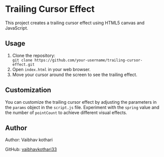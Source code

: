   <body>
    <h1>Trailing Cursor Effect</h1>
        <p>This project creates a trailing cursor effect using HTML5 canvas and JavaScript.</p>

  <h2>Usage</h2>

  <ol>
      <li>Clone the repository:</li>
      <code>git clone https://github.com/your-username/trailing-cursor-effect.git</code>
      <li>Open <code>index.html</code> in your web browser.</li>
      <li>Move your cursor around the screen to see the trailing effect.</li>
    </ol>
    <h2>Customization</h2>
    <p>You can customize the trailing cursor effect by adjusting the parameters in the <code>params</code> object in the <code>script.js</code> file. Experiment with the <code>spring</code> value and the number of <code>pointCount</code> to achieve different visual effects.</p>
    <h2>Author</h2>
    <p>Author: Vaibhav kothari</p>
    <p>GitHub: <a href="https://github.com/vaibhavkothari33">vaibhavkothari33</a></p>

  </body>
</html>

